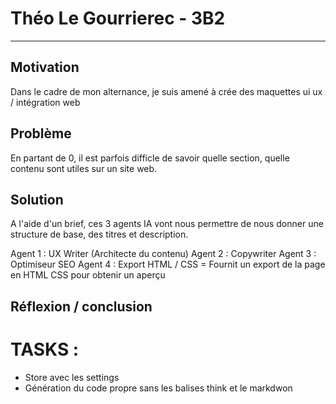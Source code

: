 # Théo Le Gourrierec - 3B2
---
## Motivation
Dans le cadre de mon alternance, je suis amené à crée des maquettes ui ux / intégration web


## Problème
En partant de 0, il est parfois difficle de savoir quelle section, quelle contenu sont utiles sur un site web.


## Solution
A l'aide d'un brief, ces 3 agents IA vont nous permettre de nous donner une structure de base, des titres et description.

Agent 1 : UX Writer (Architecte du contenu)
Agent 2 : Copywriter
Agent 3 : Optimiseur SEO
Agent 4 : Export HTML / CSS = Fournit un export de la page en HTML CSS pour obtenir un aperçu

## Réflexion / conclusion


# TASKS :
- Store avec les settings
- Génération du code propre sans les balises think et le markdwon